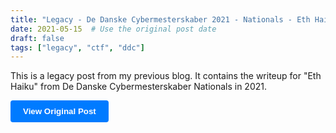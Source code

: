 ```yaml
---
title: "Legacy - De Danske Cybermesterskaber 2021 - Nationals - Eth Haiku"
date: 2021-05-15  # Use the original post date
draft: false
tags: ["legacy", "ctf", "ddc"]
---
```


This is a legacy post from my previous blog. It contains the writeup for "Eth Haiku" from De Danske Cybermesterskaber Nationals in 2021.

<button id="view-legacy-post" style="background-color:#007bff;color:white;padding:10px 20px;border:none;border-radius:4px;cursor:pointer;font-weight:bold;">View Original Post</button>

<script>
  document.addEventListener('DOMContentLoaded', function() {
    document.getElementById('view-legacy-post').addEventListener('click', function() {
      window.location.href = '/legacy-posts/eth-haiku/index.html';
    });
  });
</script>
